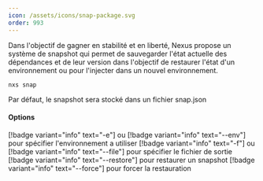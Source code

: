 ```yaml
---
icon: /assets/icons/snap-package.svg
order: 993
---
```

Dans l'objectif de gagner en stabilité et en liberté, Nexus propose un système de snapshot qui permet de sauvegarder l'état actuelle des dépendances et de leur version dans l'objectif de restaurer l'état d'un environnement ou pour l'injecter dans un nouvel environnement.

```console
nxs snap
```

Par défaut, le snapshot sera stocké dans un fichier snap.json
<br>
#### Options

[!badge variant="info" text="-e"] ou [!badge variant="info" text="--env"] pour spécifier l'environnement a utiliser
[!badge variant="info" text="-f"] ou [!badge variant="info" text="--file"] pour spécifier le fichier de sortie
[!badge variant="info" text="--restore"] pour restaurer un snapshot
[!badge variant="info" text="--force"] pour forcer la restauration